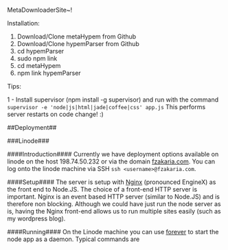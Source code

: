 MetaDownloaderSite~!

Installation:

1. Download/Clone metaHypem from Github
2. Download/Clone hypemParser from Github
3. cd hypemParser
4. sudo npm link
5. cd metaHypem
6. npm link hypemParser

Tips:

1 - Install supervisor (npm install -g supervisor) and run with the command
` supervisor -e 'node|js|html|jade|coffee|css' app.js `
This performs server restarts on code change! :)


##Deployment##

###Linode###

####Introduction####
Currently we have deployment options available on linode on the host 198.74.50.232 or via the domain [fzakaria.com](http://fzakaria.com). You can log onto the linode machine via SSH
`ssh <username>@fzakaria.com`.

####Setup####
The server is setup with [Nginx](http://nginx.org/) (pronounced EngineX) as the front end to Node.JS. The choice of a front-end HTTP server is important. Nginx is an event based HTTP server (similar to Node.JS) and is therefore non blocking. Although we could have just run the node server as is, having the Nginx front-end allows us to run multiple sites easily (such as my wordpress blog).

####Running####
On the Linode machine you can use [forever](https://github.com/nodejitsu/forever) to start the node app as a daemon. Typical commands are 
